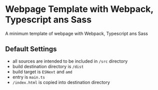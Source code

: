 # Webpage Template with Webpack, Typescript ans Sass

A minimum template of webpage with Webpack, Typescript ans Sass

## Default Settings

- all sources are intended to be included in `/src` directory
- build destination directory is `/dist`
- build target is `ESNext` and `amd`
- entry is `main.ts`
- `/index.html` is copied into destination directory
